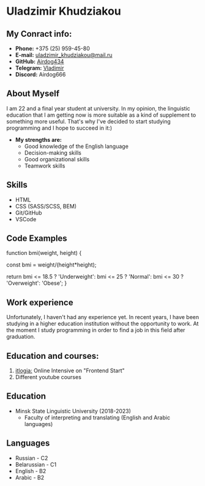 # Uladzimir Khudziakou
## My Conract info: 
* **Phone:** +375 (25) 959-45-80
* **E-mail:** uladzimir_khudziakou@mail.ru
* **GitHub:** [Airdog434](https://github.com/Airdog434)
* **Telegram:** [Vladimir](https://t.me/Against_Toxicity)
* **Discord:** Airdog666
## About Myself
I am 22 and a final year student at university. In my opinion, the linguistic education that I am getting now is more suitable as a kind of supplement to something more useful. That's why I've decided to start studying programming and I hope to succeed in it:)
* **My strengths are:**
    + Good knowledge of the English language
    + Decision-making skills
    + Good organizational skills
    + Teamwork skills
## Skills
* HTML
* CSS (SASS/SCSS, BEM)
* Git/GitHub
* VSCode
## Code Examples
function bmi(weight, height) {

  const bmi = weight/(height*height);
  
  return bmi <= 18.5 ? 'Underweight': bmi <= 25 ? 'Normal': bmi <= 30 ? 'Overweight': 'Obese';
}
## Work experience
Unfortunately, I haven't had any experience yet. In recent years, I have been studying in a higher education institution without the opportunity to work. At the moment I study programming in order to find a job in this field after graduation. 
## Education and courses:
1. [itlogia:](https://itlogia.ru/) Online Intensive on "Frontend Start"
2. Different youtube courses
## Education
* Minsk State Linguistic University (2018-2023)
    + Faculty of interpreting and translating (English and Arabic languages)
## Languages
* Russian - C2
* Belarussian - C1
* English - B2
* Arabic - B2  


